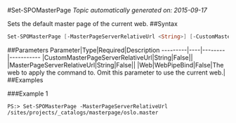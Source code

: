 #Set-SPOMasterPage
*Topic automatically generated on: 2015-09-17*

Sets the default master page of the current web.
##Syntax
```powershell
Set-SPOMasterPage [-MasterPageServerRelativeUrl <String>] [-CustomMasterPageServerRelativeUrl <String>] [-Web <WebPipeBind>]
```


##Parameters
Parameter|Type|Required|Description
---------|----|--------|-----------
|CustomMasterPageServerRelativeUrl|String|False||
|MasterPageServerRelativeUrl|String|False||
|Web|WebPipeBind|False|The web to apply the command to. Omit this parameter to use the current web.|
##Examples

###Example 1
    
    PS:> Set-SPOMasterPage -MasterPageServerRelativeUrl /sites/projects/_catalogs/masterpage/oslo.master


<!-- Ref: 9B1EBF854FE2BC848F52F9C81926C32C -->